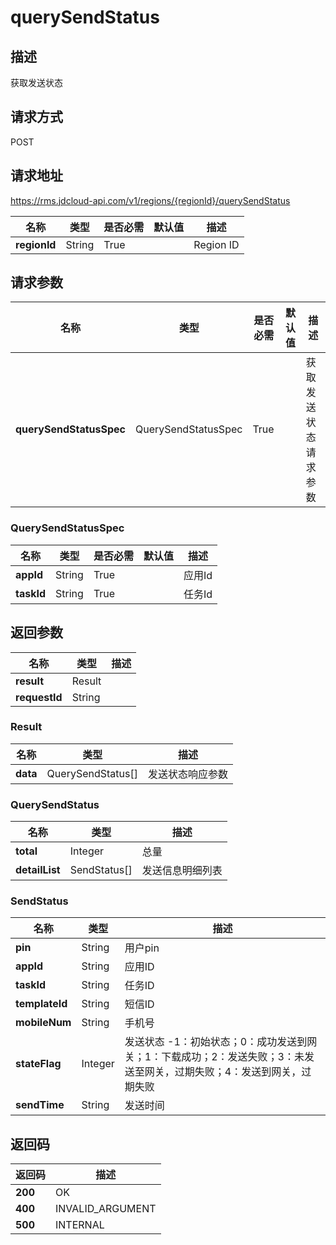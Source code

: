 # querySendStatus


## 描述
获取发送状态

## 请求方式
POST

## 请求地址
https://rms.jdcloud-api.com/v1/regions/{regionId}/querySendStatus

|名称|类型|是否必需|默认值|描述|
|---|---|---|---|---|
|**regionId**|String|True| |Region ID|

## 请求参数
|名称|类型|是否必需|默认值|描述|
|---|---|---|---|---|
|**querySendStatusSpec**|QuerySendStatusSpec|True| |获取发送状态请求参数|

### QuerySendStatusSpec
|名称|类型|是否必需|默认值|描述|
|---|---|---|---|---|
|**appId**|String|True| |应用Id|
|**taskId**|String|True| |任务Id|

## 返回参数
|名称|类型|描述|
|---|---|---|
|**result**|Result| |
|**requestId**|String| |

### Result
|名称|类型|描述|
|---|---|---|
|**data**|QuerySendStatus[]|发送状态响应参数|
### QuerySendStatus
|名称|类型|描述|
|---|---|---|
|**total**|Integer|总量|
|**detailList**|SendStatus[]|发送信息明细列表|
### SendStatus
|名称|类型|描述|
|---|---|---|
|**pin**|String|用户pin|
|**appId**|String|应用ID|
|**taskId**|String|任务ID|
|**templateId**|String|短信ID|
|**mobileNum**|String|手机号|
|**stateFlag**|Integer|发送状态 -1：初始状态；0：成功发送到网关；1：下载成功；2：发送失败；3：未发送至网关，过期失败；4：发送到网关，过期失败|
|**sendTime**|String|发送时间|

## 返回码
|返回码|描述|
|---|---|
|**200**|OK|
|**400**|INVALID_ARGUMENT|
|**500**|INTERNAL|
